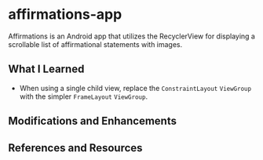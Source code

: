 # affirmations-app

Affirmations is an Android app that utilizes the RecyclerView for displaying a scrollable list of affirmational statements with images. 

## What I Learned

* When using a single child view, replace the ```ConstraintLayout``` ```ViewGroup``` with the simpler ```FrameLayout``` ```ViewGroup```.

## Modifications and Enhancements


## References and Resources